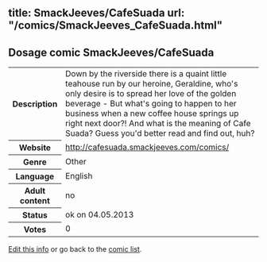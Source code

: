 title: SmackJeeves/CafeSuada
url: "/comics/SmackJeeves_CafeSuada.html"
---
Dosage comic SmackJeeves/CafeSuada
-----------------------------------------

<p id="msg"></p>
<script type="text/javascript">
if (window.location.search === '?edit_info_mail=sent_ok') {
  var elem = document.getElementById("msg");
  elem.innerHTML = 'Edited information sucessfully sent for review, which is usually done daily. Thanks!';
  elem.className = 'ok';
}
</script>
<table class="comicinfo">
<tr>
<th>Description</th><td>Down by the riverside there is a quaint little teahouse run by our heroine, Geraldine, who's only desire is to spread her love of the golden beverage - But what's going to happen to her business when a new coffee house springs up right next door?! And what is the meaning of Cafe Suada? Guess you'd better read and find out, huh?</td>
</tr>
<tr>
<th>Website</th><td><a href="http://cafesuada.smackjeeves.com/comics/">http://cafesuada.smackjeeves.com/comics/</a></td>
</tr>
<tr>
<th>Genre</th><td>Other</td>
</tr>
<tr>
<th>Language</th><td>English</td>
</tr>
<tr>
<th>Adult content</th><td>no</td>
</tr>
<tr>
<th>Status</th><td>ok on 04.05.2013</td>
</tr>
<tr>
<th>Votes</th><td>0</td>
</tr>
</table>

[Edit this info](SmackJeeves_CafeSuada_edit.html) or go back to the [comic list](../comic-index.html).
